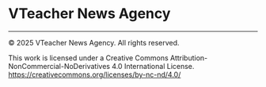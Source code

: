 # VTeacher News Agency

---

© 2025 VTeacher News Agency. All rights reserved.

This work is licensed under a Creative Commons Attribution-NonCommercial-NoDerivatives 4.0 International License.  
https://creativecommons.org/licenses/by-nc-nd/4.0/
